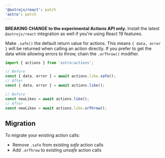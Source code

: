 ```yaml
---
'@astrojs/react': patch
'astro': patch
---
```


**BREAKING CHANGE to the experimental Actions API only.** Install the latest `@astrojs/react` integration as well if you're using React 19 features.

Make `.safe()` the default return value for actions. This means `{ data, error }` will be returned when calling an action directly. If you prefer to get the data while allowing errors to throw, chain the `.orThrow()` modifier.

```ts
import { actions } from 'astro:actions';

// Before
const { data, error } = await actions.like.safe();
// After
const { data, error } = await actions.like();

// Before
const newLikes = await actions.like();
// After
const newLikes = await actions.like.orThrow();
```

## Migration

To migrate your existing action calls:

- Remove `.safe` from existing _safe_ action calls
- Add `.orThrow` to existing _unsafe_ action calls
